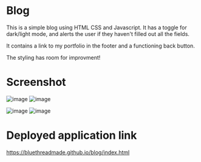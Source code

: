 # Blog
This is a simple blog using HTML CSS and Javascript. It has a toggle for dark/light mode, and alerts the user if they haven't filled out all the fields.

It contains a link to my portfolio in the footer and a functioning back button.

The styling has room for improvment!

# Screenshot
![image](https://github.com/bluethreadmade/blog/assets/169301676/c49d6f99-393c-4e2e-be76-25c4ded8894b)
![image](https://github.com/bluethreadmade/blog/assets/169301676/4a751c9e-dddb-4fa4-9876-d698fe84e65e)

![image](https://github.com/bluethreadmade/blog/assets/169301676/a63c9bdd-1389-4c1c-a430-de00ba40e676)
![image](https://github.com/bluethreadmade/blog/assets/169301676/1e9b1026-c8e3-429b-b0a0-81dd5086ac98)

# Deployed application link
https://bluethreadmade.github.io/blog/index.html
